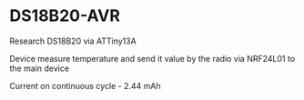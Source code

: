 DS18B20-AVR
===========

Research DS18B20 via ATTiny13A

Device measure temperature and send it value by the radio via NRF24L01 to the main device

Current on continuous cycle - 2.44 mAh